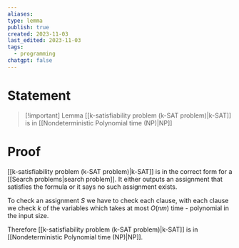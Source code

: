 ```yaml
---
aliases: 
type: lemma
publish: true
created: 2023-11-03
last_edited: 2023-11-03
tags:
  - programming
chatgpt: false
---
```

# Statement

> [!important] Lemma
> [[k-satisfiability problem (k-SAT problem)|k-SAT]] is in [[Nondeterministic Polynomial time (NP)|NP]]

# Proof

[[k-satisfiability problem (k-SAT problem)|k-SAT]] is in the correct form for a [[Search problems|search problem]]. It either outputs an assignment that satisfies the formula or it says no such assignment exists.

To check an assignment $S$ we have to check each clause, with each clause we check $k$ of the variables which takes at most $O(nm)$ time - polynomial in the input size.

Therefore [[k-satisfiability problem (k-SAT problem)|k-SAT]] is in [[Nondeterministic Polynomial time (NP)|NP]].